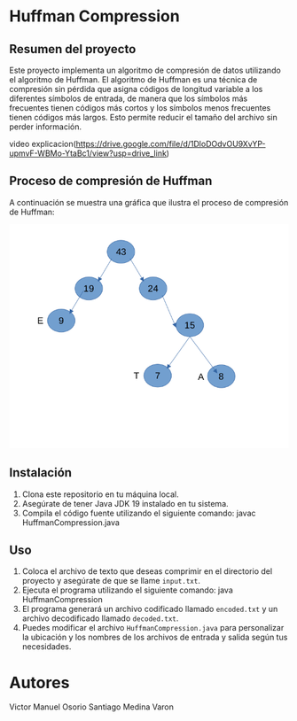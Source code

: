 # Huffman Compression

## Resumen del proyecto
Este proyecto implementa un algoritmo de compresión de datos utilizando el algoritmo de Huffman. El algoritmo de Huffman es una técnica de compresión sin pérdida que asigna códigos de longitud variable a los diferentes símbolos de entrada, de manera que los símbolos más frecuentes tienen códigos más cortos y los símbolos menos frecuentes tienen códigos más largos. Esto permite reducir el tamaño del archivo sin perder información.

video explicacion(https://drive.google.com/file/d/1DloDOdvOU9XvYP-upmvF-WBMo-YtaBc1/view?usp=drive_link)

## Proceso de compresión de Huffman
A continuación se muestra una gráfica que ilustra el proceso de compresión de Huffman:

![Gráfica del proceso de compresión de Huffman](grafica.png)

## Instalación
1. Clona este repositorio en tu máquina local.
2. Asegúrate de tener Java JDK 19 instalado en tu sistema.
3. Compila el código fuente utilizando el siguiente comando:
   javac HuffmanCompression.java

## Uso
1. Coloca el archivo de texto que deseas comprimir en el directorio del proyecto y asegúrate de que se llame `input.txt`.
2. Ejecuta el programa utilizando el siguiente comando:
   java HuffmanCompression
3. El programa generará un archivo codificado llamado `encoded.txt` y un archivo decodificado llamado `decoded.txt`.
4. Puedes modificar el archivo `HuffmanCompression.java` para personalizar la ubicación y los nombres de los archivos de entrada y salida según tus necesidades.

# Autores 
Victor Manuel Osorio
Santiago Medina Varon

